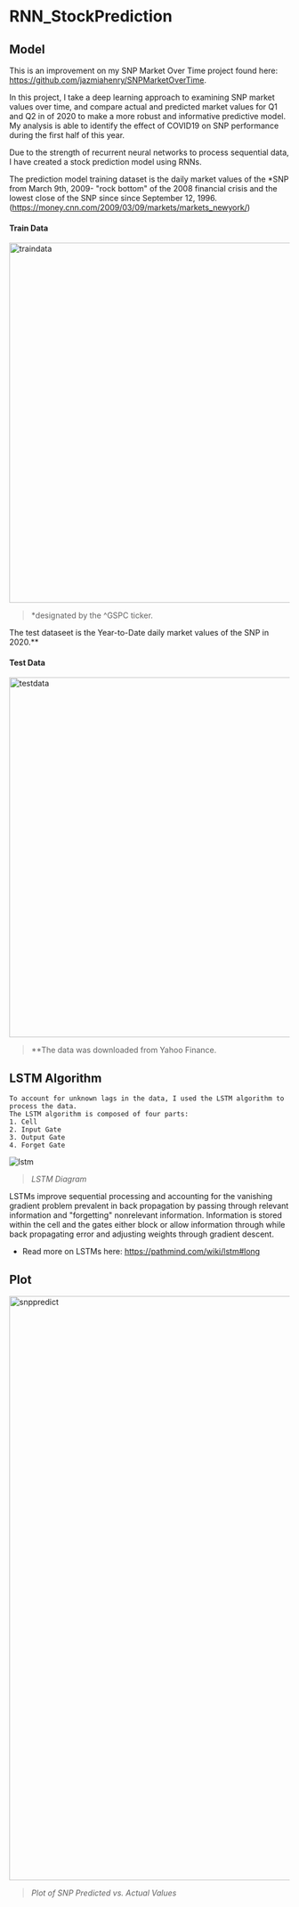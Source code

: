 # RNN_StockPrediction

## Model
This is an improvement on my SNP Market Over Time project found here: 
https://github.com/jazmiahenry/SNPMarketOverTime. 

In this project, I take a deep learning approach to examining SNP market values over time, and compare actual and predicted market values for Q1 and Q2 in of 2020 to make a more robust and informative predictive model. My analysis is able to identify the effect of COVID19 on SNP performance during the first half of this year. 

Due to the strength of recurrent neural networks to process sequential data, I have created a stock prediction model using RNNs. 

The prediction model training dataset is the daily market values of the *SNP from March 9th, 2009- "rock bottom" of the 2008 financial crisis and the lowest close of the SNP since since September 12, 1996.(https://money.cnn.com/2009/03/09/markets/markets_newyork/)

#### Train Data

<img width="647" alt="traindata" src="https://user-images.githubusercontent.com/48301423/88071575-0297bc00-cb42-11ea-86d8-d09e55c3f06d.png">

>*designated by the ^GSPC ticker. 

The test dataseet is the Year-to-Date daily market values of the SNP in 2020.**

#### Test Data

<img width="647" alt="testdata" src="https://user-images.githubusercontent.com/48301423/88071355-b51b4f00-cb41-11ea-9f45-5b9d5dc9d09b.png">

>**The data was downloaded from Yahoo Finance.

## LSTM Algorithm

    To account for unknown lags in the data, I used the LSTM algorithm to process the data. 
    The LSTM algorithm is composed of four parts:
    1. Cell
    2. Input Gate
    3. Output Gate
    4. Forget Gate

![lstm](https://user-images.githubusercontent.com/48301423/87892868-48eaff00-ca0c-11ea-8785-90c41b046bef.png)


>*LSTM Diagram*


LSTMs improve sequential processing and accounting for the vanishing gradient problem prevalent in back propagation by passing through relevant information and "forgetting" nonrelevant information. Information is stored within the cell and the gates either block or allow information through while back propagating error and adjusting weights through gradient descent. 

* Read more on LSTMs here: https://pathmind.com/wiki/lstm#long

## Plot
<img width="1050" alt="snppredict" src="https://user-images.githubusercontent.com/48301423/88070193-691bda80-cb40-11ea-921d-2fe7f04a802a.png">

>*Plot of SNP Predicted vs. Actual Values*
